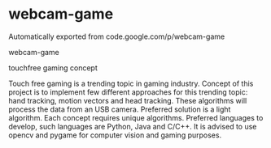 # webcam-game
Automatically exported from code.google.com/p/webcam-game

webcam-game

touchfree gaming concept

Touch free gaming is a trending topic in gaming industry. Concept of this project is to implement few different approaches for this trending topic: hand tracking, motion vectors and head tracking. These algorithms will process the data from an USB camera. Preferred solution is a light algorithm. Each concept requires unique algorithms. Preferred languages to develop, such languages are Python, Java and C/C++. It is advised to use opencv and pygame for computer vision and gaming purposes.
